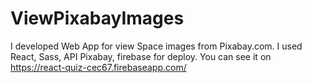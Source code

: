 # ViewPixabayImages
I developed Web App for view Space images from Pixabay.com. I used React, Sass, API Pixabay, firebase for deploy. 
You can see it on https://react-quiz-cec67.firebaseapp.com/
